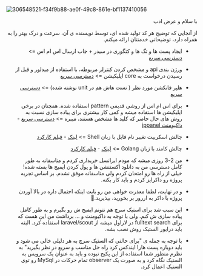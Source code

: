 
![306548521-f34f9b88-ae0f-49c8-861e-bf1137410056](https://github.com/alisalehi1380/7learn-ali/assets/111766206/f2960916-890d-407c-9b27-785ba44e8bd5)


<div dir="rtl">
با سلام و عرض ادب 

از آنجایی که توضیح هر کد تولید شده ای، توسط نویسنده ی آن، سرعت و درک بهتر را به همراه دارد، توضیحاتی خدمتتان ارائه میکنم.

- ایجاد پست ها و تگ ها و کتگوری در سیدر + جاب ارسال اس ام اس =>
  [دسترسی سریع](https://gitlab.com/ali-salehi/7learn/-/blob/master/database/seeders/DatabaseSeeder.php?ref_type=heads)

- ورژن بندی api و مشخص کردن کنترلر مربوطه، با استفاده از میدلور و قبل از رسیدن درخواست به core اپلیکیشن =>
  [دسترسی سریع](https://gitlab.com/ali-salehi/7learn/-/blob/master/app/Http/Middleware/CheckControllerVersion.php?ref_type=heads)

- هلپر فانکشن مورد نظر ( تست هاش هم در unit نوشته شده) =>
  [دسترسی سریع](https://gitlab.com/ali-salehi/7learn/-/blob/master/app/Helpers/ArrayPairFinder.php?ref_type=heads)

- برای اس ام اس از روشی قدیمی pattern استفاده شده. همچنان در برخی اپلیکیشن ها استفاده میشه و کمی کار بیشتری برای پیاده سازی نسبت به روش های حال حاضر که کلید ها مشخص هستند، میبره =>
  [دسترسی سریع](https://gitlab.com/ali-salehi/7learn/-/blob/master/app/Notifications/Channels/NasrpayamSmsChannel.php?ref_type=heads) - [داکیومنت ippanel](https://github.com/ippanel/php-rest-sdk)



- چالش اسکریپت تغییر نام فایل با زبان Shell =>
  [لینک](https://gist.github.com/alisalehi1380/06b65b010d809a0e5fbb7c647b1e22c4) - [فیلم کارکرد](https://github.com/alisalehi1380/changer-files-name-shell-script)

- چالش کامند با زبان Golang =>
  [لینک](https://gist.github.com/alisalehi1380/395d44ed6ba45b2f2b6cdc134c0f5e48) - [فیلم کارکرد](https://github.com/alisalehi1380/find-pair-numbers-golang)


- من 2-3 روزی میشه که مودم ایرانسل خریداری کردم و متاسفانه به طور کامل دسترسی من به دانلود اکستنشن ها و پول کردن ایمیج ها بسته شده! خیلی از راه ها رو امتحان کردم ولی متاسفانه موفق نشدم. بر اساس تجربه پروژه رو داکرایز کردم و باید کار بکنه.
- و در نهایت، لطفا معذرت خواهی من رو بابت اینکه احتمال داره در بالا آوردن پروژه با داکر به اررور بر بخورید، بپذیرید.🙏


- این سبب شد برای استیک سرچ هم نتونم ایمیج ش رو بگیرم و به طور کامل پیاده سازی ش کنم. ولی با توجه به داکیومنت و ... برداشت من این هست که برای fulltext search در لاراول میشه از laravel/scout استفاده کرد. البته باید درایور الستیک روش نصب بشه.
- با توجه به جمله ی "برای حالتی که الستیک سرچ به هر دلیلی خالی می شود و باید دوباره پست هارا ایندکس کرد راه حل مناسب و سریع در نظر بگیرید" به نظرم منظور شما استفاده از این پکیج نبوده و باید به عنوان یک سرویس به الستیک نگاه کرد و به صورت یک observer تمام حرکات در MySql رو توی الستیک اعمال کرد.

</div>
